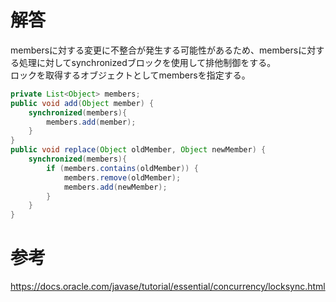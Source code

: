 # 解答
membersに対する変更に不整合が発生する可能性があるため、membersに対する処理に対してsynchronizedブロックを使用して排他制御をする。  
ロックを取得するオブジェクトとしてmembersを指定する。
```java
private List<Object> members;
public void add(Object member) {
    synchronized(members){
        members.add(member);
    }
}
public void replace(Object oldMember, Object newMember) {
    synchronized(members){
        if (members.contains(oldMember)) {
            members.remove(oldMember);
            members.add(newMember);
        }
    }
}
```

# 参考
https://docs.oracle.com/javase/tutorial/essential/concurrency/locksync.html
